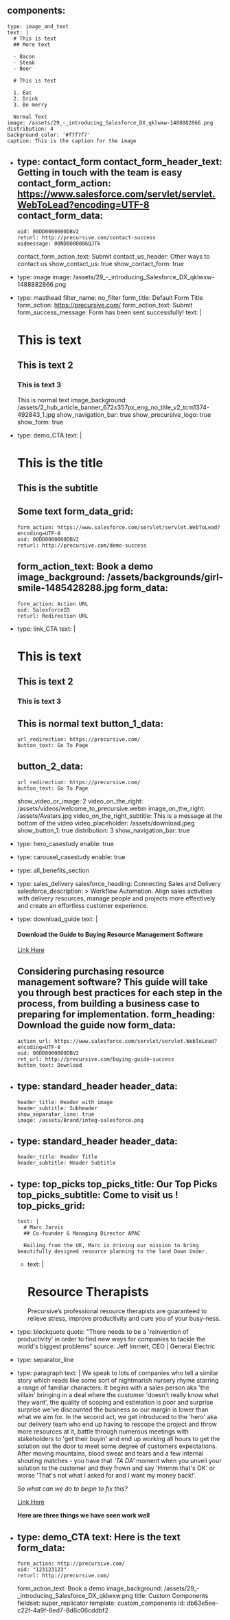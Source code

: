 components:
  - 
    type: image_and_text
    text: |
      # This is text
      ## More text
      
      - Bacon
      - Steak
      - Beer
      
      # This is text
      
      1. Eat
      2. Drink
      3. Be merry
      
      Normal Text
    image: /assets/29_-_introducing_Salesforce_DX_qklwxw-1488882866.png
    distribution: 4
    background_color: '#f7f7f7'
    caption: This is the caption for the image
  - 
    type: contact_form
    contact_form_header_text: Getting in touch with the team is easy
    contact_form_action: https://www.salesforce.com/servlet/servlet.WebToLead?encoding=UTF-8
    contact_form_data:
      - 
        oid: 00DD0000000DBV2
        returl: http://precursive.com/contact-success
        oidmessage: 00ND0000006QJTk
    contact_form_action_text: Submit
    contact_us_header: Other ways to contact us
    show_contact_us: true
    show_contact_form: true
  - 
    type: image
    image: /assets/29_-_introducing_Salesforce_DX_qklwxw-1488882866.png
  - 
    type: masthead
    filter_name: no_filter
    form_title: Default Form Title
    form_action: https://precursive.com/
    form_action_text: Submit
    form_success_message: Form has been sent successfully!
    text: |
      # This is text
      ## This is text 2
      ### This is text 3
      This is normal text
    image_background: /assets/2_hub_article_banner_672x357px_eng_no_title_v2_tcm1374-492843_1.jpg
    show_navigation_bar: true
    show_precursive_logo: true
    show_form: true
  - 
    type: demo_CTA
    text: |
      # This is the title
      ## This is the subtitle
      
      Some text
    form_data_grid:
      - 
        form_action: https://www.salesforce.com/servlet/servlet.WebToLead?encoding=UTF-8
        oid: 00DD0000000DBV2
        returl: http://precursive.com/demo-success
    form_action_text: Book a demo
    image_background: /assets/backgrounds/girl-smile-1485428288.jpg
    form_data:
      - 
        form_action: Action URL
        oid: SalesforceID
        returl: Redirection URL
  - 
    type: link_CTA
    text: |
      # This is text
      ## This is text 2
      ### This is text 3
      This is normal text
    button_1_data:
      - 
        url_redirection: https://precursive.com/
        button_text: Go To Page
    button_2_data:
      - 
        url_redirection: https://precursive.com/
        button_text: Go To Page
    show_video_or_image: 2
    video_on_the_right: /assets/videos/welcome_to_precursive.webm
    image_on_the_right: /assets/Avatars.jpg
    video_on_the_right_subtitle: This is a message at the bottom of the video
    video_placeholder: /assets/download.jpeg
    show_button_1: true
    distribution: 3
    show_navigation_bar: true
  - 
    type: hero_casestudy
    enable: true
  - 
    type: carousel_casestudy
    enable: true
  - 
    type: all_benefits_section
  - 
    type: sales_delivery
    salesforce_heading: Connecting Sales and Delivery
    salesforce_description: >
      Workflow Automation. Align sales activities with delivery resources, manage people and projects more
      effectively and create an effortless customer experience.
  - 
    type: download_guide
    text: |
      #### Download the Guide to Buying Resource Management Software
      
      [Link Here](http://precursive.com)
      
      Considering purchasing resource management software? This guide will take you through best practices for each step in the process, from building a business case to preparing for implementation.
    form_heading: Download the guide now
    form_data:
      - 
        action_url: https://www.salesforce.com/servlet/servlet.WebToLead?encoding=UTF-8
        oid: 00DD0000000DBV2
        ret_url: http://precursive.com/buying-guide-success
        button_text: Download
  - 
    type: standard_header
    header_data:
      - 
        header_title: Header with image
        header_subtitle: Subheader
        show_separator_line: true
        image: /assets/Brand/integ-salesforce.png
  - 
    type: standard_header
    header_data:
      - 
        header_title: Header Title
        header_subtitle: Header Subtitle
  - 
    type: top_picks
    top_picks_title: Our Top Picks
    top_picks_subtitle: Come to visit us !
    top_picks_grid:
      - 
        text: |
          # Marc Jarvis
          ## Co-founder & Managing Director APAC
          
          Hailing from the UK, Marc is driving our mission to bring beautifully designed resource planning to the land Down Under.
      - 
        text: |
          # Resource Therapists
          Precursive’s professional resource therapists are guaranteed to relieve stress, improve productivity and cure you of your busy-ness.
  - 
    type: blockquote
    quote: "There needs to be a 'reinvention of productivity' in order to find new ways for companies to tackle the world's biggest problems"
    source: Jeff Immelt, CEO | General Electric
  - 
    type: separator_line
  - 
    type: paragraph
    text: |
      We speak to lots of companies who tell a similar story which reads like some sort of nightmarish nursery rhyme starring a range of familiar characters. It begins with a sales person aka 'the villain' bringing in a deal where the customer 'doesn't really know what they want', the quality of scoping and estimation is poor and surprise surprise we've discounted the business so our margin is lower than what we aim for. In the second act, we get introduced to the 'hero' aka our delivery team who end up having to rescope the project and throw more resources at it, battle through numerous meetings with stakeholders to 'get their buyin' and end up working all hours to get the solution out the door to meet some degree of customers expectations. After moving mountains, blood sweat and tears and a few internal shouting matches - you have that *'TA DA'* moment when you unveil your solution to the customer and they frown and say 'Hmmm that's OK' or worse 'That's not what I asked for and I want my money back!'.
      
      *So what can we do to begin to fix this?*
      
      [Link Here](http://precursive.com)
      
      **Here are three things we have seen work well**
  - 
    type: demo_CTA
    text: Here is the text
    form_data:
      - 
        form_action: http://precursive.com/
        oid: "123123123"
        returl: http://precursive.com/
    form_action_text: Book a demo
    image_background: /assets/29_-_introducing_Salesforce_DX_qklwxw.png
title: Custom Components
fieldset: super_replicator
template: custom_components
id: db63e5ee-c22f-4a9f-8ed7-8d6c06cddbf2
